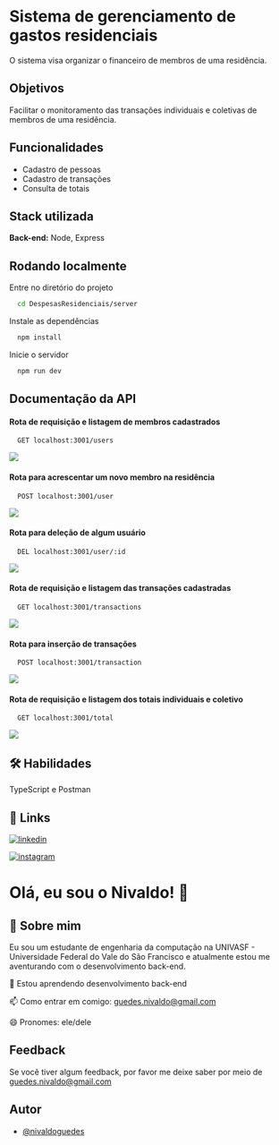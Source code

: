
# Sistema de gerenciamento de gastos residenciais

O sistema visa organizar o financeiro de membros de uma residência.
## Objetivos

Facilitar o monitoramento das transações individuais e coletivas de membros de uma residência.
## Funcionalidades

- Cadastro de pessoas
- Cadastro de transações
- Consulta de totais
## Stack utilizada

**Back-end:** Node, Express
## Rodando localmente

Entre no diretório do projeto

```bash
  cd DespesasResidenciais/server
```

Instale as dependências

```bash
  npm install
```

Inicie o servidor

```bash
  npm run dev
```
## Documentação da API

#### Rota de requisição e listagem de membros cadastrados

```http
  GET localhost:3001/users
```
<img src="https://github.com/nivaldoguedes/DespesasResidenciais/blob/main/get.png">

#### Rota para acrescentar um novo membro na residência

```http
  POST localhost:3001/user
```
<img src="https://github.com/nivaldoguedes/DespesasResidenciais/blob/main/post.png">

#### Rota para deleção de algum usuário

```http
  DEL localhost:3001/user/:id
```
<img src="https://github.com/nivaldoguedes/DespesasResidenciais/blob/main/delUser.png">

#### Rota de requisição e listagem das transações cadastradas

```http
  GET localhost:3001/transactions
```
<img src="https://github.com/nivaldoguedes/DespesasResidenciais/blob/main/getTransaction.png">

#### Rota para inserção de transações

```http
  POST localhost:3001/transaction
```
<img src="https://github.com/nivaldoguedes/DespesasResidenciais/blob/main/postTransaction.png">

#### Rota de requisição e listagem dos totais individuais e coletivo

```http
  GET localhost:3001/total
```
<img src="https://github.com/nivaldoguedes/DespesasResidenciais/blob/main/getTotal.png">

## 🛠 Habilidades
TypeScript e Postman


## 🔗 Links
[![linkedin](https://img.shields.io/badge/linkedin-0A66C2?style=for-the-badge&logo=linkedin&logoColor=white)](https://www.linkedin.com/in/nivaldo-guedes-49b49a228//)

[![instagram](https://img.shields.io/badge/Instagram-E4405F?style=for-the-badge&logo=instagram&logoColor=white)](https://www.instagram.com/nivaldoguedes/)
# Olá, eu sou o Nivaldo! 👋


## 🚀 Sobre mim
Eu sou um estudante de engenharia da computação na UNIVASF - Universidade Federal do Vale do São Francisco e atualmente estou me aventurando com o desenvolvimento back-end.


🧠 Estou aprendendo desenvolvimento back-end

📫 Como entrar em comigo: guedes.nivaldo@gmail.com

😄 Pronomes: ele/dele
## Feedback

Se você tiver algum feedback, por favor me deixe saber por meio de guedes.nivaldo@gmail.com


## Autor

- [@nivaldoguedes](https://github.com/nivaldoguedes)

